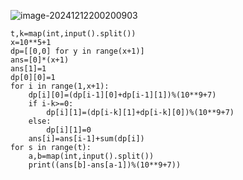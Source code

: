 ![image-20241212200200903](C:\Users\宋铠仁\AppData\Roaming\Typora\typora-user-images\image-20241212200200903.png)

```
t,k=map(int,input().split())
x=10**5+1
dp=[[0,0] for y in range(x+1)]
ans=[0]*(x+1)
ans[1]=1
dp[0][0]=1
for i in range(1,x+1):
    dp[i][0]=(dp[i-1][0]+dp[i-1][1])%(10**9+7)
    if i-k>=0:
        dp[i][1]=(dp[i-k][1]+dp[i-k][0])%(10**9+7)
    else:
        dp[i][1]=0
    ans[i]=ans[i-1]+sum(dp[i])
for s in range(t):
    a,b=map(int,input().split())
    print((ans[b]-ans[a-1])%(10**9+7))
```